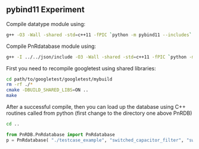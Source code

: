 ## pybind11 Experiment

Compile datatype module using:
```bash
g++ -O3 -Wall -shared -std=c++11 -fPIC `python -m pybind11 --includes` datatype.cpp -o datatype`python3-config --extension-suffix`
```

Compile PnRdatabase module using:
```bash
g++ -I ../../json/include -O3 -Wall -shared -std=c++11 -fPIC `python -m pybind11 --includes` PnRdatabase-pybind11.cpp -o PnRdatabase`python3-config --extension-suffix` PnRDB.a ../../../googletest/googletest/mybuild/libgtest.so
```

First you need to recompile googletest using shared libraries:
```bash
cd path/to/googletest/googletest/mybuild
rm -rf ./*
cmake -DBUILD_SHARED_LIBS=ON ..
make
```

After a successful compile, then you can load up the database using C++ routines called from python (first change to the directory one above PnRDB)
```bash
cd ..
```

```python
from PnRDB.PnRdatabase import PnRdatabase
p = PnRdatabase( "./testcase_example", "switched_capacitor_filter", "switched_capacitor_filter.v", "switched_capacitor_filter.lef", "switched_capacitor_filter.map", "layers.json")
```
